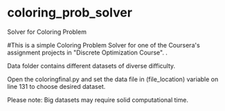 # coloring_prob_solver
Solver for Coloring Problem


#This is a simple Coloring Problem Solver for one of the Coursera's assignment projects in "Discrete Optimization Course". . 

Data folder contains different datasets of diverse difficulty. 

Open the coloringfinal.py and set the data file in (file_location) variable on line 131 to choose desired dataset.

Please note:
Big datasets may require solid computational time.
